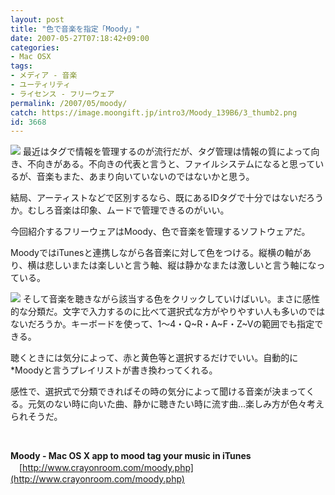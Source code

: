```yaml
---
layout: post
title: "色で音楽を指定「Moody」"
date: 2007-05-27T07:18:42+09:00
categories:
- Mac OSX
tags: 
- メディア - 音楽
- ユーティリティ
- ライセンス - フリーウェア
permalink: /2007/05/moody/
catch: https://image.moongift.jp/intro3/Moody_139B6/3_thumb2.png
id: 3668
---
```

[![](https://image.moongift.jp/intro3/Moody_139B6/6_thumb.png)](https://image.moongift.jp/intro3/Moody_139B6/62.png) 最近はタグで情報を管理するのが流行だが、タグ管理は情報の質によって向き、不向きがある。不向きの代表と言うと、ファイルシステムになると思っているが、音楽もまた、あまり向いていないのではないかと思う。

 

結局、アーティストなどで区別するなら、既にあるIDタグで十分ではないだろうか。むしろ音楽は印象、ムードで管理できるのがいい。

 

今回紹介するフリーウェアはMoody、色で音楽を管理するソフトウェアだ。

 <!--more--> 

MoodyではiTunesと連携しながら各音楽に対して色をつける。縦横の軸があり、横は悲しいまたは楽しいと言う軸、縦は静かなまたは激しいと言う軸になっている。

 

[![](https://image.moongift.jp/intro3/Moody_139B6/3_thumb2.png)](https://image.moongift.jp/intro3/Moody_139B6/34.png) そして音楽を聴きながら該当する色をクリックしていけばいい。まさに感性的な分類だ。文字で入力するのに比べて選択式な方がやりやすい人も多いのではないだろうか。キーボードを使って、1～4・Q~R・A~F・Z~Vの範囲でも指定できる。

 

聴くときには気分によって、赤と黄色等と選択するだけでいい。自動的に\*Moodyと言うプレイリストが書き換わってくれる。

 

感性で、選択式で分類できればその時の気分によって聞ける音楽が決まってくる。元気のない時に向いた曲、静かに聴きたい時に流す曲…楽しみ方が色々考えられそうだ。

 

&nbsp;

 

**Moody - Mac OS X app to mood tag your music in iTunes**  
　[http://www.crayonroom.com/moody.php](http://www.crayonroom.com/moody.php)


